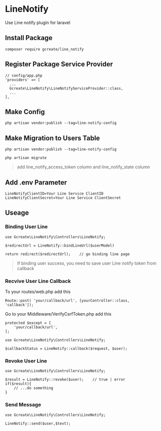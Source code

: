# LineNotify
Use Line notify plugin for laravel

## Install Package
```
composer require gcreate/line_notify
```

## Register Package Service Provider
```php!
// config/app.php
'providers' => [
  ...
  Gcreate\LineNotify\LineNotifyServiceProvider::class,
  ...
],
```
## Make Config
```
php artisan vendor:publish --tag=line-notify-config
```

## Make Migration to Users Table
```
php artisan vendor:publish --tag=line-notify-config

php artisan migrate
```
> add line_notify_access_token column and line_notify_state column

## Add .env Parameter
```
LineNotifyClientID=Your Line Service ClientID
LineNotifyClientSecret=Your Line Service ClientSecret
```
## Useage
### Binding User Line
```php!
use Gcreate\LineNotify\Controllers\LineNotify;

$redirectUrl = LineNotify::bindLineUrl($userModel)

return redirect($redirectUrl);    // go binding line page
```
> If binding user success, you need to save user Line notify token from callback

### Recvive User Line Callback
To your routes/web.php add this

```php!
Route::post( 'your/callback/url', [yourController::class, 'callback']);
```

Go to your Middleware/VerifyCsrfToken.php add this 
```php!
protected $except = [
    'your/callback/url',
];
```
```php!
use Gcreate\LineNotify\Controllers\LineNotify;

$callbackStatus = LineNotify::callback($request, $user);
```

### Revoke User Line
```php!
use Gcreate\LineNotify\Controllers\LineNotify;

$result = LineNotify::revoke($user);    // true | error
if($result){
    // ...do something
}
```

### Send Message
```php!
use Gcreate\LineNotify\Controllers\LineNotify;

LineNotify::send($user,$text);
```
